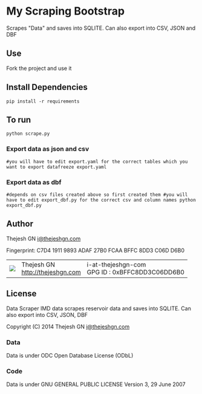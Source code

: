 # My Scraping Bootstrap  #

Scrapes "Data" and saves into SQLITE. Can also export into CSV, JSON and DBF



## Use ##
Fork the project and use it


## Install Dependencies ##
`
pip install -r requirements
`

## To run ##

`
python scrape.py
`


### Export data as json and csv ####
`
#you will have to edit export.yaml for the correct tables which you want to export
datafreeze export.yaml
`

### Export data as dbf ####
`
#depends on csv files created above so first created them
#you will have to edit export_dbf.py for the correct csv and column names
python export_dbf.py
`



## Author ##

Thejesh GN <i@thejeshgn.com>

Fingerprint: C7D4 1911 9893 ADAF 27B0 FCAA BFFC 8DD3 C06D D6B0

<table>
  <tr>
    <td><img src="http://www.gravatar.com/avatar/4545b2a84b0ae407abc97ad8f23cc28b?s=60"></td><td valign="middle">Thejesh GN<br><a href="http:/thejeshgn.com">http://thejeshgn.com</a></td>
    <td>i-at-thejeshgn-com <br> GPG ID :  0xBFFC8DD3C06DD6B0</td>
  </tr>
</table>


## License ##
Data Scraper IMD data scrapes reservoir data and saves into SQLITE. Can also export into CSV, JSON, DBF
 
Copyright (C) 2014  Thejesh GN <i@thejeshgn.com>

### Data
Data is under ODC Open Database License (ODbL)

### Code
Data is under GNU GENERAL PUBLIC LICENSE Version 3, 29 June 2007
